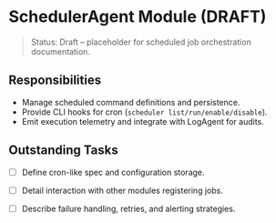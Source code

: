 # SchedulerAgent Module (DRAFT)

> Status: Draft – placeholder for scheduled job orchestration documentation.

## Responsibilities
- Manage scheduled command definitions and persistence.
- Provide CLI hooks for cron (`scheduler list/run/enable/disable`).
- Emit execution telemetry and integrate with LogAgent for audits.

## Outstanding Tasks
- [ ] Define cron-like spec and configuration storage.
- [ ] Detail interaction with other modules registering jobs.
- [ ] Describe failure handling, retries, and alerting strategies.

